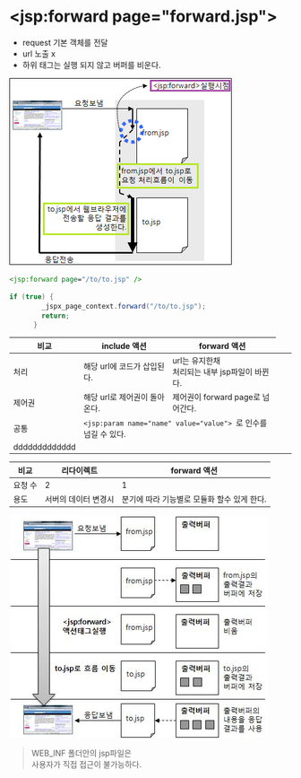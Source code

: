 # <jsp:forward page="forward.jsp">

* request 기본 객체를 전달
* url 노출 x
* 하위 태그는 실행 되지 않고 버퍼를 비운다.

![](img/jspforward.png)

```jsp
<jsp:forward page="/to/to.jsp" />
```

```java
if (true) {
        _jspx_page_context.forward("/to/to.jsp");
        return;
      }
```



|비교|include 액션|forward 액션|
|---|-------|-------|
|처리|해당 url에 코드가 삽입된다.|url는 유지한채<br /> 처리되는 내부 jsp파일이 바뀐다.|
|제어권|해당 url로 제어권이 돌아온다.|제어권이 forward page로 넘어간다.|
| 공통 <td colspan="3"> `<jsp:param name="name" value="value"> `로 인수를 넘길 수 있다. |
|ddddddddddddd





|비교|리다이렉트|forward 액션|
|-------|---------|-----------|
|요청 수| 2| 1|
|용도|서버의 데이터 변경시|분기에 따라 기능별로 모듈화 할수 있게 한다.|


![](img/forwardbuf.jpg)


> WEB_INF 폴더안의 jsp파일은   
> 사용자가 직접 접근이 불가능하다.
>  